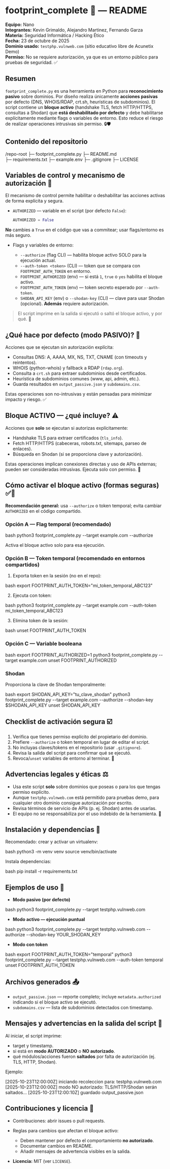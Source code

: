 # footprint_complete 🔎 — README

**Equipo:** Nano  
**Integrantes:** Kevin Grimaldo, Alejandro Martinez, Fernando Garza  
**Materia:** Seguridad Informática / Hacking Ético  
**Fecha:** 23 de octubre de 2025  
**Dominio usado:** `testphp.vulnweb.com` (sitio educativo libre de Acunetix Demo)  
**Permiso:** No se requiere autorización, ya que es un entorno público para pruebas de seguridad. ✅

## Resumen
`footprint_complete.py` es una herramienta en Python para **reconocimiento pasivo** sobre dominios. Por diseño realiza únicamente **acciones pasivas** por defecto (DNS, WHOIS/RDAP, crt.sh, heurísticas de subdominios). El script contiene un **bloque activo** (handshake TLS, fetch HTTP/HTTPS, consultas a Shodan) que **está deshabilitado por defecto** y debe habilitarse explícitamente mediante flags o variables de entorno. Esto reduce el riesgo de realizar operaciones intrusivas sin permiso. 🔒🛡️

## Contenido del repositorio
/repo-root
├─ footprint_complete.py
├─ README.md          
├─ requirements.txt
├─ example.env
├─ .gitignore
├─ LICENSE

## Variables de control y mecanismo de autorización 🔧

El mecanismo de control permite habilitar o deshabilitar las acciones activas de forma explícita y segura.

- `AUTHORIZED` — variable en el script (por defecto `False`):
  ```python
  AUTHORIZED = False


**No** cambies a `True` en el código que vas a commitear; usar flags/entorno es más seguro.

* Flags y variables de entorno:

  * `--authorize` (flag CLI) — habilita bloque activo SOLO para la ejecución actual.
  * `--auth-token <token>` (CLI) — token que se compara con `FOOTPRINT_AUTH_TOKEN` en entorno.
  * `FOOTPRINT_AUTHORIZED` (env) — si está `1`, `true` o `yes` habilita el bloque activo.
  * `FOOTPRINT_AUTH_TOKEN` (env) — token secreto esperado por `--auth-token`.
  * `SHODAN_API_KEY` (env) o `--shodan-key` (CLI) — clave para usar Shodan (opcional). **Además** requiere autorización.

> El script imprime en la salida si ejecutó o saltó el bloque activo, y por qué. 📣


## ¿Qué hace por defecto (modo PASIVO)? 🧪

Acciones que se ejecutan sin autorización explícita:

* Consultas DNS: A, AAAA, MX, NS, TXT, CNAME (con timeouts y reintentos).
* WHOIS (python-whois) y fallback a RDAP (`rdap.org`).
* Consulta a `crt.sh` para extraer subdominios desde certificados.
* Heurística de subdominios comunes (www, api, admin, etc.).
* Guarda resultados en `output_passive.json` y `subdomains.csv`.

Estas operaciones son no-intrusivas y están pensadas para minimizar impacto y riesgo. ✅

## Bloque ACTIVO — ¿qué incluye? ⚠️

Acciones que **solo** se ejecutan si autorizas explícitamente:

* Handshake TLS para extraer certificados (`tls_info`).
* Fetch HTTP/HTTPS (cabeceras, robots.txt, sitemaps, parseo de enlaces).
* Búsqueda en Shodan (si se proporciona clave y autorización).

Estas operaciones implican conexiones directas y uso de APIs externas; pueden ser consideradas intrusivas. Ejecuta solo con permiso. 🚨


## Cómo activar el bloque activo (formas seguras) ✅🔐

**Recomendación general:** usa `--authorize` o token temporal; evita cambiar `AUTHORIZED` en el código compartido.

### Opción A — Flag temporal (recomendado)

bash
python3 footprint_complete.py --target example.com --authorize

Activa el bloque activo solo para esa ejecución.

### Opción B — Token temporal (recomendado en entornos compartidos)

1. Exporta token en la sesión (no en el repo):

bash
export FOOTPRINT_AUTH_TOKEN="mi_token_temporal_ABC123"


2. Ejecuta con token:

bash
python3 footprint_complete.py --target example.com --auth-token mi_token_temporal_ABC123


3. Elimina token de la sesión:

bash
unset FOOTPRINT_AUTH_TOKEN


### Opción C — Variable booleana

bash
export FOOTPRINT_AUTHORIZED=1
python3 footprint_complete.py --target example.com
unset FOOTPRINT_AUTHORIZED


### Shodan

Proporciona la clave de Shodan temporalmente:

bash
export SHODAN_API_KEY="tu_clave_shodan"
python3 footprint_complete.py --target example.com --authorize --shodan-key $SHODAN_API_KEY
unset SHODAN_API_KEY

## Checklist de activación segura ☑️

1. Verifica que tienes permiso explícito del propietario del dominio.
2. Prefiere `--authorize` o token temporal en lugar de editar el script.
3. No incluyas claves/tokens en el repositorio (usar `.gitignore`).
4. Revisa la salida del script para confirmar qué se ejecutó.
5. Revoca/`unset` variables de entorno al terminar. 🔁


## Advertencias legales y éticas ⚖️

* Usa este script **solo** sobre dominios que poseas o para los que tengas permiso explícito.
* Aunque `testphp.vulnweb.com` está permitido para pruebas demo, para cualquier otro dominio consigue autorización por escrito.
* Revisa términos de servicio de APIs (p. ej. Shodan) antes de usarlas.
* El equipo no se responsabiliza por el uso indebido de la herramienta. 🚨


## Instalación y dependencias 🧰

Recomendado: crear y activar un virtualenv:

bash
python3 -m venv venv
source venv/bin/activate

Instala dependencias:

bash
pip install -r requirements.txt

## Ejemplos de uso 🧾

* **Modo pasivo (por defecto)**

bash
python3 footprint_complete.py --target testphp.vulnweb.com


* **Modo activo — ejecución puntual**

bash
python3 footprint_complete.py --target testphp.vulnweb.com --authorize --shodan-key YOUR_SHODAN_KEY


* **Modo con token**

bash
export FOOTPRINT_AUTH_TOKEN="temporal"
python3 footprint_complete.py --target testphp.vulnweb.com --auth-token temporal
unset FOOTPRINT_AUTH_TOKEN


## Archivos generados 📤

* `output_passive.json` — reporte completo; incluye `metadata.authorized` indicando si el bloque activo se ejecutó.
* `subdomains.csv` — lista de subdominios detectados con timestamp.

## Mensajes y advertencias en la salida del script 📣

Al iniciar, el script imprime:

* target y timestamp.
* si está en **modo AUTORIZADO** o **NO autorizado**.
* qué módulos/acciones fueron **saltados** por falta de autorización (ej. TLS, HTTP, Shodan).

Ejemplo:

[2025-10-23T12:00:00Z] iniciando recoleccion para: testphp.vulnweb.com
[2025-10-23T12:00:00Z] modo NO autorizado: TLS/HTTP/Shodan serán saltados...
[2025-10-23T12:00:10Z] guardado output_passive.json


## Contribuciones y licencia 🧩

* Contribuciones: abrir issues o pull requests.
* Reglas para cambios que afectan el bloque activo:

  * Deben mantener por defecto el comportamiento **no autorizado**.
  * Documentar cambios en README.
  * Añadir mensajes de advertencia visibles en la salida.
* **Licencia:** MIT (ver `LICENSE`).
